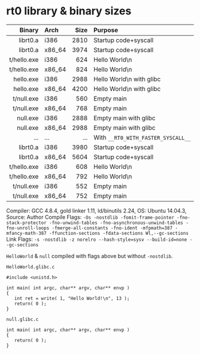 # rt0 library & binary sizes

| Binary      | Arch   | Size | Purpose                            |
-------------:|:-------|-----:|:-----------------------------------|
| librt0.a    | i386   | 2810 | Startup code+syscall               |
| librt0.a    | x86_64 | 3974 | Startup code+syscall               |
| t/hello.exe | i386   | 624  | Hello World\n                      |
| t/hello.exe | x86_64 | 824  | Hello World\n                      |
| hello.exe   | i386   | 2988 | Hello World\n with glibc           |
| hello.exe   | x86_64 | 4200 | Hello World\n with glibc           |
| t/null.exe  | i386   | 560  | Empty main                         |
| t/null.exe  | x86_64 | 768  | Empty main                         |
| null.exe    | i386   | 2888 | Empty main with glibc              |
| null.exe    | x86_64 | 2988 | Empty main with glibc              |
| ...         | ...    | ...  | With `__RT0_WITH_FASTER_SYSCALL__` |
| librt0.a    | i386   | 3980 | Startup code+syscall               |
| librt0.a    | x86_64 | 5604 | Startup code+syscall               |
| t/hello.exe | i386   | 608  | Hello World\n                      |
| t/hello.exe | x86_64 | 792  | Hello World\n                      |
| t/null.exe  | i386   | 552  | Empty main                         |
| t/null.exe  | x86_64 | 752  | Empty main                         |

Compiler: GCC 4.8.4, gold linker 1.11, ld/binutils 2.24, OS: Ubuntu 14.04.3, Source: Author
Compile Flags: `-Os -nostdlib -fomit-frame-pointer -fno-stack-protector -fno-unwind-tables -fno-asynchronous-unwind-tables -fno-unroll-loops -fmerge-all-constants -fno-ident -mfpmath=387 -mfancy-math-387 -ffunction-sections -fdata-sections Wl,--gc-sections`
Link Flags: `-s -nostdlib -z norelro --hash-style=sysv --build-id=none --gc-sections`

`HelloWorld` & `null` compiled with flags above but without `-nostdlib`.

`HelloWorld.glibc.c`
```
#include <unistd.h>

int main( int argc, char** argv, char** envp )
{
   int ret = write( 1, "Hello World!\n", 13 );
   return( 0 );
}
```

`null.glibc.c`
```
int main( int argc, char** argv, char** envp )
{
   return( 0 );
}
```
